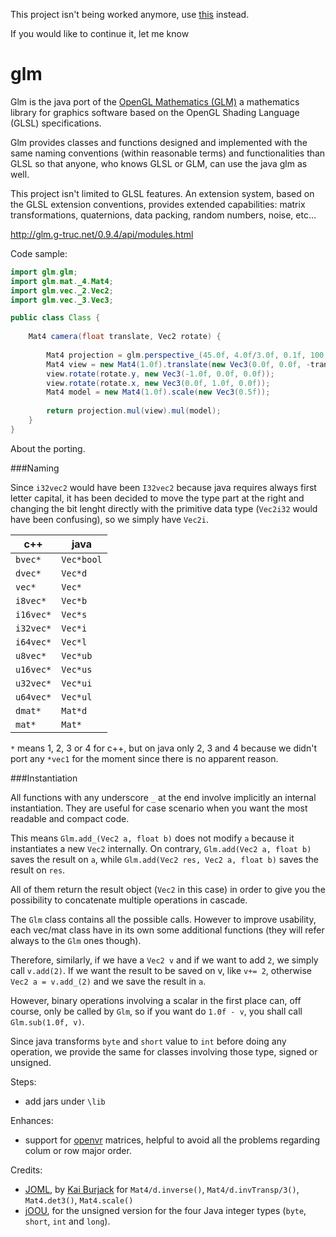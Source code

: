 This project isn't being worked anymore, use [this](https://github.com/kotlin-graphics/glm) instead.

If you would like to continue it, let me know

glm
====

Glm is the java port of the [OpenGL Mathematics (GLM)](http://glm.g-truc.net/0.9.7/index.html) a mathematics library for graphics software based on the OpenGL Shading Language (GLSL) specifications.

Glm provides classes and functions designed and implemented with the same naming conventions (within reasonable terms) and functionalities than GLSL so that anyone, who knows GLSL or GLM, can use the java glm as well.

This project isn't limited to GLSL features. An extension system, based on the GLSL extension conventions, provides extended capabilities: matrix transformations, quaternions, data packing, random numbers, noise, etc...


http://glm.g-truc.net/0.9.4/api/modules.html


Code sample:

```java
import glm.glm;
import glm.mat._4.Mat4;
import glm.vec._2.Vec2;
import glm.vec._3.Vec3;

public class Class {
    
    Mat4 camera(float translate, Vec2 rotate) {
        
        Mat4 projection = glm.perspective_(45.0f, 4.0f/3.0f, 0.1f, 100.0f);
        Mat4 view = new Mat4(1.0f).translate(new Vec3(0.0f, 0.0f, -translate));
        view.rotate(rotate.y, new Vec3(-1.0f, 0.0f, 0.0f));
        view.rotate(rotate.x, new Vec3(0.0f, 1.0f, 0.0f));
        Mat4 model = new Mat4(1.0f).scale(new Vec3(0.5f));
        
        return projection.mul(view).mul(model);
    }
}
```

About the porting.

###Naming

Since `i32vec2` would have been `I32vec2` because java requires always first letter capital, it has been decided to move the type part at the right and changing the bit lenght directly with the primitive data type (`Vec2i32` would have been confusing), so we simply have `Vec2i`. 

|c++|java|
|---|---|
|`bvec*`|`Vec*bool`|
|`dvec*`|`Vec*d`|
|`vec*`|`Vec*`|
|`i8vec*`|`Vec*b`|
|`i16vec*`|`Vec*s`|
|`i32vec*`|`Vec*i`|
|`i64vec*`|`Vec*l`|
|`u8vec*`|`Vec*ub`|
|`u16vec*`|`Vec*us`|
|`u32vec*`|`Vec*ui`|
|`u64vec*`|`Vec*ul`|
|`dmat*`|`Mat*d`|
|`mat*`|`Mat*`|

`*` means 1, 2, 3 or 4 for c++, but on java only 2, 3 and 4 because we didn't port any `*vec1` for the moment since there is no apparent reason.

###Instantiation

All functions with any underscore `_` at the end involve implicitly an internal instantiation. They are useful for case scenario when you want the most readable and compact code.

This means `Glm.add_(Vec2 a, float b)` does not modify `a` because it instantiates a new `Vec2` internally. On contrary, `Glm.add(Vec2 a, float b)` saves the result on `a`, while `Glm.add(Vec2 res, Vec2 a, float b)` saves the result on `res`.

All of them return the result object (`Vec2` in this case) in order to give you the possibility to concatenate multiple operations in cascade.

The `Glm` class contains all the possible calls. However to improve usability, each vec/mat class have in its own some additional functions (they will refer always to the `Glm` ones though).

Therefore, similarly, if we have a `Vec2 v` and if we want to add `2`, we simply call `v.add(2)`. If we want the result to be saved on v, like `v+= 2`, otherwise `Vec2 a = v.add_(2)` and we save the result in `a`.

However, binary operations involving a scalar in the first place can, off course, only be called by `Glm`, so if you want do `1.0f - v`, you shall call `Glm.sub(1.0f, v)`.

Since java transforms `byte` and `short` value to `int` before doing any operation, we provide the same for classes involving those type, signed or unsigned.


Steps:

- add jars under `\lib`

Enhances:

- support for [openvr](https://github.com/java-graphics-society/openvr) matrices, helpful to avoid all the problems regarding colum or row major order.


Credits:
- [JOML](https://github.com/JOML-CI/JOML), by [Kai Burjack](https://github.com/httpdigest) for `Mat4/d.inverse()`, `Mat4/d.invTransp/3()`, `Mat4.det3()`, `Mat4.scale()`
- [jOOU](https://github.com/jOOQ/jOOU), for the unsigned version for the four Java integer types (`byte`, `short`, `int` and `long`).
